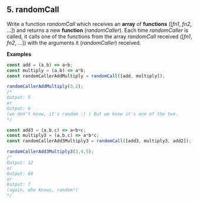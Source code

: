 ## 5. randomCall 

Write a function _randomCall_ which receives an __array__ of __functions__ ([_fn1_, _fn2_, ...]) and returns a new __function__ (_randomCaller_). Each time _randomCaller_ is called, it calls one of the functions from the array _randomCall_ received ([_fn1_, _fn2_, ...]) with the arguments it (_randomCaller_) received.

__Examples__

```Javascript
const add = (a,b) => a+b;
const multiply = (a,b) => a*b;
const randomCallerAddMultiply = randomCall([add, multiply]);

randomCallerAddMultiply(3,2);
/*
Output: 5
or
Output: 6
(we don't know, it's random :) ) But we know it's one of the two.
*/

const add3 = (a,b,c) => a+b+c;
const multiply3 = (a,b,c) => a*b*c;
const randomCallerAdd3Multiply3 = randomCall([add3, multiply3, add2]);

randomCallerAdd3Multiply3(3,4,5);
/*
Output: 12
or
Output: 60
or
Output: 7
(again, who knows, random!)
*/
```
